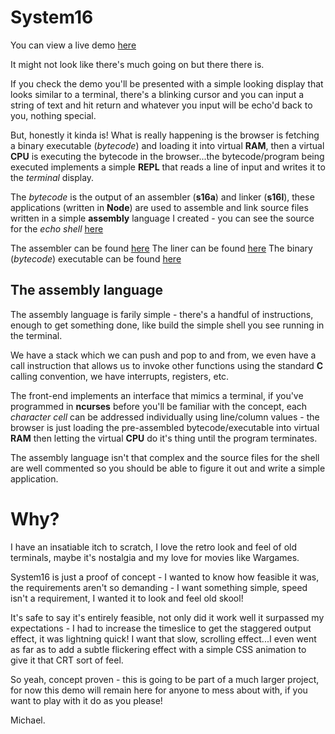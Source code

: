 # System16

You can view a live demo [here](https://b0x3n.github.io/system16/)

It might not look like there's much going on but there there is.

If you check the demo you'll be presented with a simple looking display that looks similar to a terminal, there's a blinking cursor and you can input a string of text and hit return and whatever you input will be echo'd back to you, nothing special.

But, honestly it kinda is! What is really happening is the browser is fetching a binary executable (*bytecode*) and loading it into virtual __RAM__, then a virtual __CPU__ is executing the bytecode in the browser...the bytecode/program being executed implements a simple __REPL__ that reads a line of input and writes it to the *terminal* display.

The *bytecode* is the output of an assembler (__s16a__) and linker (__s16l__), these applications (written in __Node__) are used to assemble and link source files written in a simple __assembly__ language I created - you can see the source for the *echo shell* [here](https://github.com/b0x3n/system16/tree/master/s16/asm)

The assembler can be found [here](https://github.com/b0x3n/system16/tree/master/s16a)
The liner can be found [here](https://github.com/b0x3n/system16/tree/master/s16l)
The binary (*bytecode*) executable can be found [here](https://github.com/b0x3n/system16/tree/master/s16/exe)

## The assembly language

The assembly language is farily simple - there's a handful of instructions, enough to get something done, like build the simple shell you see running in the terminal.

We have a stack which we can push and pop to and from, we even have a call instruction that allows us to invoke other functions using the standard __C__ calling convention, we have interrupts, registers, etc.

The front-end implements an interface that mimics a terminal, if you've programmed in __ncurses__ before you'll be familiar with the concept, each *character cell* can be addressed individually using line/column values - the browser is just loading the pre-assembled bytecode/executable into virtual __RAM__ then letting the virtual __CPU__ do it's thing until the program terminates.

The assembly language isn't that complex and the source files for the shell are well commented so you should be able to figure it out and write a simple application.


# Why?

I have an insatiable itch to scratch, I love the retro look and feel of old terminals, maybe it's nostalgia and my love for movies like Wargames.

System16 is just a proof of concept - I wanted to know how feasible it was, the requirements aren't so demanding - I want something simple, speed isn't a requirement, I wanted it to look and feel old skool!

It's safe to say it's entirely feasible, not only did it work well it surpassed my expectations - I had to increase the timeslice to get the staggered output effect, it was lightning quick! I want that slow, scrolling effect...I even went as far as to add a subtle flickering effect with a simple CSS animation to give it that CRT sort of feel.

So yeah, concept proven - this is going to be part of a much larger project, for now this demo will remain here for anyone to mess about with, if you want to play with it do as you please!

Michael.
